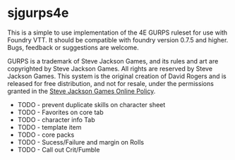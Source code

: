 # sjgurps4e

This is a simple to use implementation of the 4E GURPS ruleset for use with Foundry VTT. It should be compatible with foundry version 0.7.5 and higher.  Bugs, feedback or suggestions are welcome.

GURPS is a trademark of Steve Jackson Games, and its rules and art are copyrighted by Steve Jackson Games. All rights are reserved by Steve Jackson Games. This system is the original creation of David Rogers and is released for free distribution, and not for resale, under the permissions granted in the <a href="http://www.sjgames.com/general/online_policy.html">Steve Jackson Games Online Policy</a>.

<ul>
<li>TODO - prevent duplicate skills on character sheet </li>
<li>TODO - Favorites on core tab </li>
<li>TODO - character info Tab </li>
<li>TODO - template item </li>
<li>TODO - core packs </li>
<li>TODO - Sucess/Failure and margin on Rolls</li>
<li>TODO - Call out Crit/Fumble</li>
</ul>


